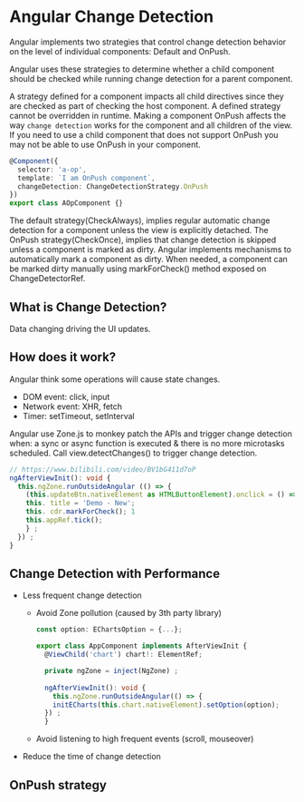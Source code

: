 # Angular Change Detection

Angular implements two strategies that control change detection behavior on the level of individual components: Default and OnPush.

Angular uses these strategies to determine whether a child component should be checked while running change detection for a parent component.

A strategy defined for a component impacts all child directives since they are checked as part of checking the host component. A defined strategy cannot be overridden in runtime. Making a component OnPush affects the way `change detection` works for the component and all children of the view.
If you need to use a child component that does not support OnPush you may not be able to use OnPush in your component.
```ts
@Component({
  selector: 'a-op',
  template: `I am OnPush component`,
  changeDetection: ChangeDetectionStrategy.OnPush
})
export class AOpComponent {}
```

The default strategy(CheckAlways), implies regular automatic change detection for a component unless the view is explicitly detached.
The OnPush strategy(CheckOnce), implies that change detection is skipped unless a component is marked as dirty. Angular implements mechanisms to automatically mark a component as dirty. When needed, a component can be marked dirty manually using markForCheck() method exposed on ChangeDetectorRef.



## What is Change Detection?

Data changing driving the UI updates.

## How does it work?

Angular think some operations will cause state changes.

- DOM event: click, input
- Network event: XHR, fetch
- Timer: setTimeout, setInterval

Angular use Zone.js to monkey patch the APIs and trigger change detection when: a sync or async function is executed & there is no more microtasks scheduled.
Call view.detectChanges() to trigger change detection.

```ts
// https://www.bilibili.com/video/BV1bG411d7oP
ngAfterViewInit(): void {
  this.ngZone.runOutsideAngular (() => {
    (this.updateBtn.nativeElement as HTMLButtonElement).onclick = () => {
    this. title = 'Demo - New';
    this. cdr.markForCheck(); 1
    this.appRef.tick();
    } ;
  }) ;
}
```

## Change Detection with Performance

- Less frequent change detection
  - Avoid Zone pollution (caused by 3th party library)
    ```ts
    const option: EChartsOption = {...};

    export class AppComponent implements AfterViewInit {
      @ViewChild('chart') chart!: ElementRef;

      private ngZone = inject(NgZone) ;
      
      ngAfterViewInit(): void {
        this.ngZone.runOutsideAngular(() => {
        initECharts(this.chart.nativeElement).setOption(option);
      }) ;
      }
    ```
  - Avoid listening to high frequent events (scroll, mouseover)

- Reduce the time of change detection

## OnPush strategy
